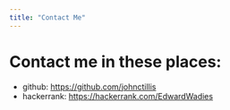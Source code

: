 ```yaml
---
title: "Contact Me"
---
```


# Contact me in these places:

 - github: https://github.com/johnctillis
 - hackerrank: https://hackerrank.com/EdwardWadies

